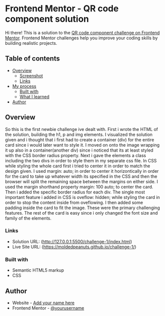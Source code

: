 # Frontend Mentor - QR code component solution
Hi there!
This is a solution to the [QR code component challenge on Frontend Mentor](https://www.frontendmentor.io/challenges/qr-code-component-iux_sIO_H). Frontend Mentor challenges help you improve your coding skills by building realistic projects. 

## Table of contents

- [Overview](#overview)
  - [Screenshot](#screenshot)
  - [Links](#links)
- [My process](#my-process)
  - [Built with](#built-with)
  - [What I learned](#what-i-learned)
- [Author](#author)


## Overview
So this is the first newbie challenge ive dealt with. First i wrote the HTML of the solution, building the h1, p and img elements. I visualized the solution given and i thought that i first had to create a container (div) for the entire card since i would later want to style it. I moved on onto the image wrapping it up also in a container(another div) since i noticed that its at least styled with the CSS border radius property. Next i gave the elements a class including the two divs in order to style them in my separate css file. In CSS while styling the whole card first i tried to center it in order to match the design given. I used margin: auto; in order to center it horizontically in order for the card to take up whatever width its specified in the CSS and then the browser will split the remaining space between the margins on either side. I used the margin shorthand property margin: 100 auto; to center the card. Then i added the specific border radius for each div. The single most important feature i added in CSS is oveflow: hidden; while styling the card in order to stop the content inside from oveflowing. I then added some padding inside the card to fit the image. These were the primary challenging features. The rest of the card is easy since i only changed the font size and family of the elements.
### Links

- Solution URL: (http://127.0.0.1:5500/challenge-1/index.html)
- Live Site URL: (https://moldedpeanuts.github.io/challenge-1/)


### Built with

- Semantic HTML5 markup
- CSS

## Author

- Website - [Add your name here](https://www.your-site.com)
- Frontend Mentor - [@yourusername](https://www.frontendmentor.io/profile/yourusername)

